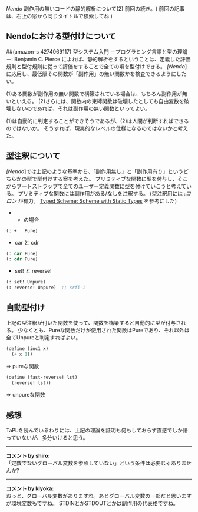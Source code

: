 *Nendo* 副作用の無いコードの静的解析について(2)
前回の続き。( 前回の記事は、右上の窓から同じタイトルで検索してね )

## Nendoにおける型付けについて
 ##(amazon-s 4274069117)  型システム入門 －プログラミング言語と型の理論－: Benjamin C. Pierce
によれば、静的解析をするということは、定義した評価規則と型付規則に従って評価をすることで全ての項を型付けできる。
*[Nendo*]に応用し、最低限その関数が「副作用」の無い関数かを検査できるようにしたい。

(1)ある関数が副作用の無い関数で構築されている場合は、もちろん副作用が無いといえる。
(2)さらには、関数内の束縛関数は破壊したとしても自由変数を破壊しないのであれば、それは副作用の無い関数といってよい。

(1)は自動的に判定することができそうであるが、(2)は人間が判断すればできるのではないか。
そうすれば、現実的なレベルの仕様になるのではないかと考えた。

## 型注釈について
*[Nendo*]では上記のような基準から、「副作用無し」と「副作用有り」というどちらかの型で型付けする案を考えた。
プリミティブな関数に型を付与し、そこからブートストラップで全てのユーザー定義関数に型を付けていこうと考えている。
プリミティブな関数には副作用がある/なしを注釈する。 (型注釈用には :*コロン* が有力。 [Typed Scheme: Scheme with Static Types](http://cs.brown.edu/courses/cs173/2008/Manual/typed-scheme/index.html) を参考にした)
- + の場合
```
(: +   Pure)
```

- car と cdr
```lisp
(: car Pure)
(: cdr Pure)
```

- set! と reverse!
```lisp
(: set! Unpure)
(: reverse! Unpure)  ;; srfi-1
```

## 自動型付け
上記の型注釈が付いた関数を使って、関数を構築すると自動的に型が付与される。
少なくとも、Pureな関数だけが使用された関数はPureであり、それ以外は全てUnpureと判定すればよい。

```lisp
(define (inc1 x)
  (+ x 1))
```
 => pureな関数

```lisp
(define (fast-reverse! lst)
  (reverse! lst))
```
 => unpureな関数

## 感想
TaPLを読んでいるわりには、上記の理論を証明も何もしておらず直感でしか語っていないが、多分いけると思う。



---

**コメント by shiro:**  
「定数でないグローバル変数を参照していない」という条件は必要じゃありませんか?


---

**コメント by kiyoka:**  
おっと、グローバル変数がありますね。あとグローバル変数の一部だと思いますが環境変数もですね。
STDINとかSTDOUTとかは副作用の代表格ですね。

